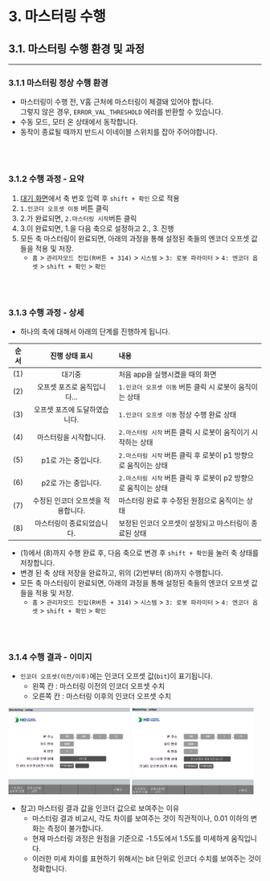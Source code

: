 # 3. 마스터링 수행
## 3.1. 마스터링 수행 환경 및 과정
---
### 3.1.1 마스터링 정상 수행 환경
- 마스터링이 수행 전, V홈 근처에 마스터링이 체결돼 있어야 합니다.
<br>그렇지 않은 경우, `ERROR_VAL_THRESHOLD` 에러를 반환할 수 있습니다.
- 수동 모드, 모터 온 상태에서 동작합니다.
- 동작이 종료될 때까지 반드시 이네이블 스위치를 잡아 주어야합니다.

<br>
<br>

### 3.1.2 수행 과정 - 요약
1. [대기 화면](../02_3_com_initialization/description.md/#231-마스터링-기능-설정)에서 축 번호 입력 후 `shift + 확인` 으로 적용
2. `1.인코더 오프셋 이동` 버튼 클릭 
3. 2.가 완료되면, `2.마스터링 시작`버튼 클릭
4. 3.이 완료되면, 1.을 다음 축으로 설정하고 2., 3. 진행
5. 모든 축 마스터링이 완료되면, 아래의 과정을 통해 설정된 축들의 엔코더 오프셋 값들을 적용 및 저장.
   - `홈` > `관리자모드 진입(R버튼 + 314)` > `시스템` > `3: 로봇 파라미터` > `4: 엔코더 옵셋` > `shift + 확인` > `확인`

<br>
<br>

### 3.1.3 수행 과정 - 상세
- 하나의 축에 대해서 아래의 단계를 진행하게 됩니다.
  
|순서|진행 상태 표시|내용|
|:---:|:---:|:---|
|(1)|대기중|처음 app을 실행시켰을 때의 화면|
|(2)|오프셋 포즈로 움직입니다...| `1.인코더 오프셋 이동` 버튼 클릭 시 로봇이 움직이는 상태 |
|(3)|오프셋 포즈에 도달하였습니다.|`1.인코더 오프셋 이동` 정상 수행 완료 상태|
|(4)|마스터링을 시작합니다.|`2.마스터링 시작` 버튼 클릭 시 로봇이 움직이기 시작하는 상태|
|(5)|p1로 가는 중입니다.|`2.마스터링 시작` 버튼 클릭 후 로봇이 p1 방향으로 움직이는 상태|
|(6)|p2로 가는 중입니다.|`2.마스터링 시작` 버튼 클릭 후 로봇이 p2 방향으로 움직이는 상태|
|(7)|수정된 인코더 오프셋을 적용합니다.|마스터링 완료 후 수정된 원점으로 움직이는 상태|
|(8)|마스터링이 종료되었습니다.|보정된 인코더 오프셋이 설정되고 마스터링이 종료된 상태|

- (1)에서 (8)까지 수행 완료 후, 다음 축으로 변경 후 `shift + 확인`을 눌러 축 상태를 저장합니다.
- 변경 된 축 상태 저장을 완료하고, 위의 (2)번부터 (8)까지 수행합니다.
- 모든 축 마스터링이 완료되면, 아래의 과정을 통해 설정된 축들의 엔코더 오프셋 값들을 적용 및 저장.
   - `홈` > `관리자모드 진입(R버튼 + 314)` > `시스템` > `3: 로봇 파라미터` > `4: 엔코더 옵셋` > `shift + 확인` > `확인`

<br>
<br>

### 3.1.4 수행 결과 - 이미지
- `인코더 오프셋(이전/이후)`에는 인코더 오프셋 값(`bit`)이 표기됩니다.
  - 왼쪽 칸 : 마스터링 이전의 인코더 오프셋 수치
  - 오른쪽 칸 : 마스터링 이후의 인코더 오프셋 수치


<img src="../03_1_mastering_step/img/kor/01_standby.PNG" width="48%">
<img src="../03_1_mastering_step/img/kor/02_mastering_end.PNG" width="48%">

- 참고) 마스터링 결과 값을 인코더 값으로 보여주는 이유
  - 마스터링 결과 비교시, 각도 차이를 보여주는 것이 직관적이나, 0.01 이하의 변화는 측정이 불가합니다. 
  - 현재 마스터링 과정은 원점을 기준으로 -1.5도에서 1.5도를 미세하게 움직입니다.
  - 이러한 미세 차이를 표현하기 위해서는 bit 단위로 인코더 수치를 보여주는 것이 정확합니다.

